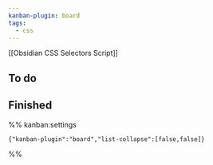 ```yaml
---
kanban-plugin: board
tags:
  - css
---
```

[[Obsidian CSS Selectors Script]]
## To do



## Finished





%% kanban:settings
```
{"kanban-plugin":"board","list-collapse":[false,false]}
```
%%